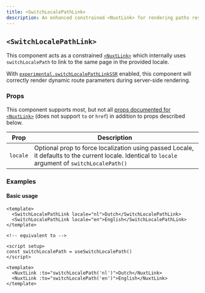```yaml
---
title: <SwitchLocalePathLink>
description: An enhanced constrained <NuxtLink> for rendering paths resolved from switchLocalePath
---
```


## `<SwitchLocalePathLink>`

This component acts as a constrained [`<NuxtLink>`](https://nuxt.com/docs/api/components/nuxt-link#nuxtlink) which internally uses `switchLocalePath` to link to the same page in the provided locale.

With [`experimental.switchLocalePathLinkSSR`](/docs/options/misc#experimental) enabled, this component will correctly render dynamic route parameters during server-side rendering.

### Props

This component supports most, but not all [props documented for `<NuxtLink>`](https://nuxt.com/docs/api/components/nuxt-link#props) (does not support `to` or `href`) in addition to props described below.

| Prop     | Description                                                                                                                                  |
| -------- | -------------------------------------------------------------------------------------------------------------------------------------------- |
| `locale` | Optional prop to force localization using passed Locale, it defaults to the current locale. Identical to `locale` argument of `switchLocalePath()` |

### Examples

#### Basic usage

```vue
<template>
  <SwitchLocalePathLink locale="nl">Dutch</SwitchLocalePathLink>
  <SwitchLocalePathLink locale="en">English</SwitchLocalePathLink>
</template>

<!-- equivalent to -->

<script setup>
const switchLocalePath = useSwitchLocalePath()
</script>

<template>
  <NuxtLink :to="switchLocalePath('nl')">Dutch</NuxtLink>
  <NuxtLink :to="switchLocalePath('en')">English</NuxtLink>
</template>
```
